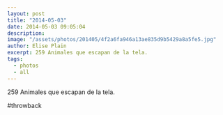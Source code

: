 ```yaml
---
layout: post
title: "2014-05-03"
date: 2014-05-03 09:05:04
description: 
image: "/assets/photos/201405/4f2a6fa946a13ae835d9b5429a8a5fe5.jpg"
author: Elise Plain
excerpt: 259 Animales que escapan de la tela.
tags: 
  - photos
  - all
---
```


259 Animales que escapan de la tela.
<p></p>
<p>#throwback</p>